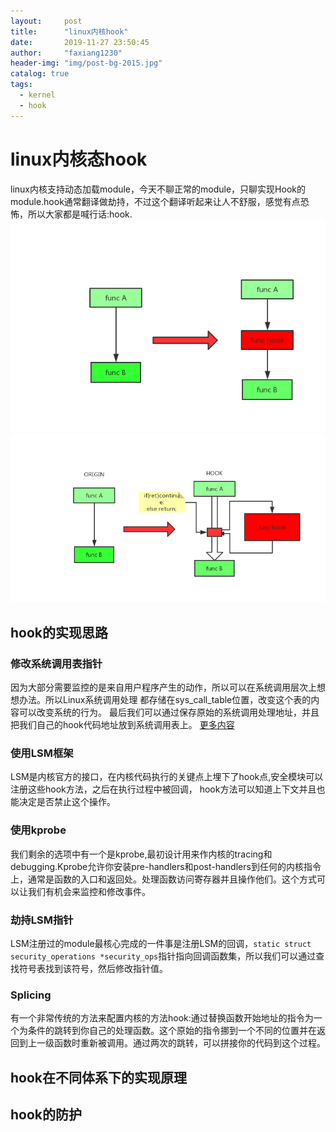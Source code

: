 ```yaml
---
layout:     post
title:      "linux内核hook"
date:       2019-11-27 23:50:45
author:     "faxiang1230"
header-img: "img/post-bg-2015.jpg"
catalog: true
tags:
  - kernel
  - hook
---
```

# linux内核态hook
linux内核支持动态加载module，今天不聊正常的module，只聊实现Hook的module.hook通常翻译做劫持，不过这个翻译听起来让人不舒服，感觉有点恐怖，所以大家都是喊行话:hook.
![image](../images/hook-flow1.jpg)
![image](../images/hook-flow2.jpg)
## hook的实现思路
### 修改系统调用表指针
因为大部分需要监控的是来自用户程序产生的动作，所以可以在系统调用层次上想想办法。所以Linux系统调用处理
都存储在sys_call_table位置，改变这个表的内容可以改变系统的行为。
最后我们可以通过保存原始的系统调用处理地址，并且把我们自己的hook代码地址放到系统调用表上。
[更多内容]()
### 使用LSM框架
LSM是内核官方的接口，在内核代码执行的关键点上埋下了hook点,安全模块可以注册这些hook方法，之后在执行过程中被回调，
hook方法可以知道上下文并且也能决定是否禁止这个操作。
### 使用kprobe
我们剩余的选项中有一个是kprobe,最初设计用来作内核的tracing和debugging.Kprobe允许你安装pre-handlers和post-handlers到任何的内核指令上，通常是函数的入口和返回处。处理函数访问寄存器并且操作他们。这个方式可以让我们有机会来监控和修改事件。
### 劫持LSM指针
LSM注册过的module最核心完成的一件事是注册LSM的回调，`static struct security_operations *security_ops`指针指向回调函数集，所以我们可以通过查找符号表找到该符号，然后修改指针值。
### Splicing
有一个非常传统的方法来配置内核的方法hook:通过替换函数开始地址的指令为一个为条件的跳转到你自己的处理函数。这个原始的指令挪到一个不同的位置并在返回到上一级函数时重新被调用。通过两次的跳转，可以拼接你的代码到这个过程。
## hook在不同体系下的实现原理
## hook的防护

